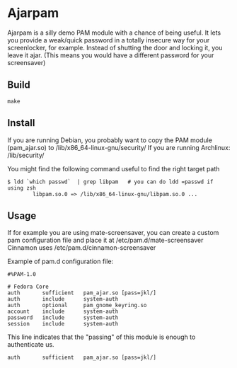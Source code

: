 # Ajarpam
Ajarpam is a silly demo PAM module with a chance of being useful. It lets you
provide a weak/quick password in a totally insecure way for your screenlocker, for
example. Instead of shutting the door and locking it, you leave it ajar.
(This means you would have a different password for your screensaver)

## Build
```
make
```

## Install
If you are running Debian, you probably want to copy the PAM module (pam_ajar.so) to
/lib/x86_64-linux-gnu/security/
If you are running Archlinux: /lib/security/

You might find the following command useful to find the right target path
```
$ ldd `which passwd`  | grep libpam   # you can do ldd =passwd if using zsh
        libpam.so.0 => /lib/x86_64-linux-gnu/libpam.so.0 ...
```


## Usage
If for example you are using mate-screensaver, you can create a custom pam
configuration file and place it at /etc/pam.d/mate-screensaver
Cinnamon uses /etc/pam.d/cinnamon-screensaver


Example of pam.d configuration file:
```
#%PAM-1.0

# Fedora Core
auth       sufficient   pam_ajar.so [pass=jkl/]
auth       include      system-auth
auth       optional     pam_gnome_keyring.so
account    include      system-auth
password   include      system-auth
session    include      system-auth

```

This line indicates that the "passing" of this module is enough to authenticate us.
```
auth       sufficient   pam_ajar.so [pass=jkl/]
```

